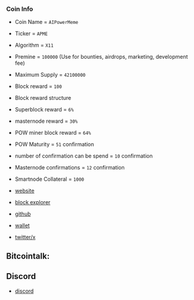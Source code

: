 ### Coin Info

- Coin Name = `AIPowerMeme`

- Ticker = `APME`

- Algorithm = `X11`

- Premine = `100000` (Use for bounties, airdrops, marketing, development fee)

- Maximum Supply = `42100000`

- Block reward = `100`
- Block reward structure
- Superblock reward = `6%`
- masternode reward = `30%`
- POW miner block reward = `64%`

- POW Maturity = `51` confirmation

- number of confirmation can be spend = `10` confirmation

- Masternode confirmations = `12` confirmation

- Smartnode Collateral = `1000`

- [website](https://aipowermeme.io)

- [block explorer](https://apmeexplorer.net)

- [github](https://github.com/aipowermeme) 

- [wallet](https://github.com/aipowermeme/aipowermeme-source/releases)

- [twitter/x](https://twitter.com/aipowermeme)

## Bitcointalk: 

## Discord
- [discord](https://discord.gg/VS6hUk3cE4)
